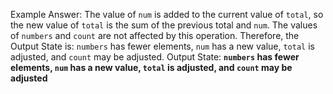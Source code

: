 Example Answer:
The value of `num` is added to the current value of `total`, so the new value of `total` is the sum of the previous total and `num`. The values of `numbers` and `count` are not affected by this operation. Therefore, the Output State is: `numbers` has fewer elements, `num` has a new value, `total` is adjusted, and `count` may be adjusted.
Output State: **`numbers` has fewer elements, `num` has a new value, `total` is adjusted, and `count` may be adjusted**